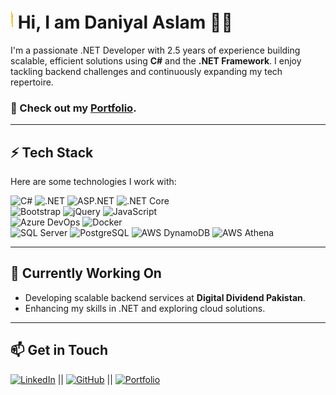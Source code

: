 # <img src="https://raw.githubusercontent.com/ABSphreak/ABSphreak/master/gifs/Hi.gif" height="32px" width="5px"> Hi, I am Daniyal Aslam 👨‍💻

I'm a passionate .NET Developer with 2.5 years of experience building scalable, efficient solutions using **C#** and the **.NET Framework**. I enjoy tackling backend challenges and continuously expanding my tech repertoire.

### 🔭 Check out my [Portfolio](https://daniyal-aslam.web.app).

---

## ⚡ Tech Stack

Here are some technologies I work with:

![C#](https://img.shields.io/badge/C%23-239120?style=for-the-badge&logo=c-sharp&logoColor=white)
![.NET](https://img.shields.io/badge/.NET-512BD4?style=for-the-badge&logo=.NET&logoColor=white)
![ASP.NET](https://img.shields.io/badge/ASP.NET-512BD4?style=for-the-badge&logo=asp.net&logoColor=white)
![.NET Core](https://img.shields.io/badge/.NET%20Core-512BD4?style=for-the-badge&logo=.NET&logoColor=white)  
![Bootstrap](https://img.shields.io/badge/Bootstrap-563D7C?style=for-the-badge&logo=bootstrap&logoColor=white)
![jQuery](https://img.shields.io/badge/jQuery-0769AD?style=for-the-badge&logo=jquery&logoColor=white)
![JavaScript](https://img.shields.io/badge/JavaScript-F7DF1E?style=for-the-badge&logo=javascript&logoColor=black)  
![Azure DevOps](https://img.shields.io/badge/Azure%20DevOps-0078D4?style=for-the-badge&logo=azuredevops&logoColor=white)
![Docker](https://img.shields.io/badge/Docker-2496ED?style=for-the-badge&logo=docker&logoColor=white)  
![SQL Server](https://img.shields.io/badge/SQL%20Server-CC2927?style=for-the-badge&logo=microsoft%20sql%20server&logoColor=white)
![PostgreSQL](https://img.shields.io/badge/PostgreSQL-336791?style=for-the-badge&logo=postgresql&logoColor=white)
![AWS DynamoDB](https://img.shields.io/badge/AWS%20DynamoDB-FF9900?style=for-the-badge&logo=amazon-dynamodb&logoColor=white)
![AWS Athena](https://img.shields.io/badge/AWS%20Athena-FF9900?style=for-the-badge&logo=amazon-aws&logoColor=white)

---

## 🚀 Currently Working On

- Developing scalable backend services at **Digital Dividend Pakistan**.
- Enhancing my skills in .NET and exploring cloud solutions.

---

## 📫 Get in Touch

[![LinkedIn](https://img.shields.io/badge/LinkedIn-0077B5?style=for-the-badge&logo=linkedin&logoColor=white)](https://linkedin.com/in/danyal-aslam) || [![GitHub](https://img.shields.io/badge/GitHub-181717?style=for-the-badge&logo=github&logoColor=white)](https://github.com/danyal-aslam) || [![Portfolio](https://img.shields.io/badge/Portfolio-FF5722?style=for-the-badge)](https://daniyal-aslam.web.app)

